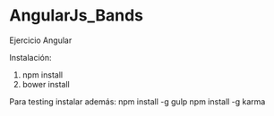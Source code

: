# AngularJs_Bands
Ejercicio Angular

Instalación:
1. npm install
2. bower install

Para testing instalar además:
npm install -g gulp
npm install -g karma
